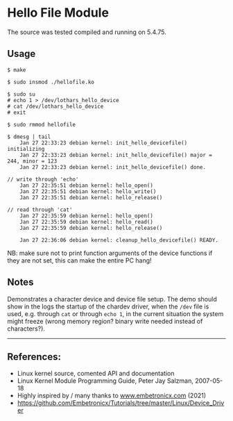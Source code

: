 # Hello File Module

The source was tested compiled and running on 5.4.75.  


## Usage

```
$ make

$ sudo insmod ./hellofile.ko

$ sudo su
# echo 1 > /dev/lothars_hello_device
# cat /dev/lothars_hello_device
# exit

$ sudo rmmod hellofile

$ dmesg | tail
    Jan 27 22:33:23 debian kernel: init_hello_devicefile() initializing
    Jan 27 22:33:23 debian kernel: init_hello_devicefile() major = 244, minor = 123
    Jan 27 22:33:23 debian kernel: init_hello_devicefile() done.

// write through 'echo'
    Jan 27 22:35:51 debian kernel: hello_open()
    Jan 27 22:35:51 debian kernel: hello_write()
    Jan 27 22:35:51 debian kernel: hello_release()

// read through 'cat'
    Jan 27 22:35:59 debian kernel: hello_open()
    Jan 27 22:35:59 debian kernel: hello_read()
    Jan 27 22:35:59 debian kernel: hello_release()

    Jan 27 22:36:06 debian kernel: cleanup_hello_devicefile() READY.
```

NB: make sure not to print function arguments of the device functions if they are not set, this can make the entire PC hang!  

## Notes

Demonstrates a character device and device file setup. The demo should show in the logs the startup of the chardev driver, when the `/dev` file is used, e.g. through `cat` or through `echo 1`, in the current situation the system might freeze (wrong memory region? binary write needed instead of characters?).  


---

## References:
 * Linux kernel source, comented API and documentation
 * Linux Kernel Module Programming Guide, Peter Jay Salzman, 2007-05-18
 * Highly inspired by / many thanks to www.embetronicx.com (2021)
 * https://github.com/Embetronicx/Tutorials/tree/master/Linux/Device_Driver
